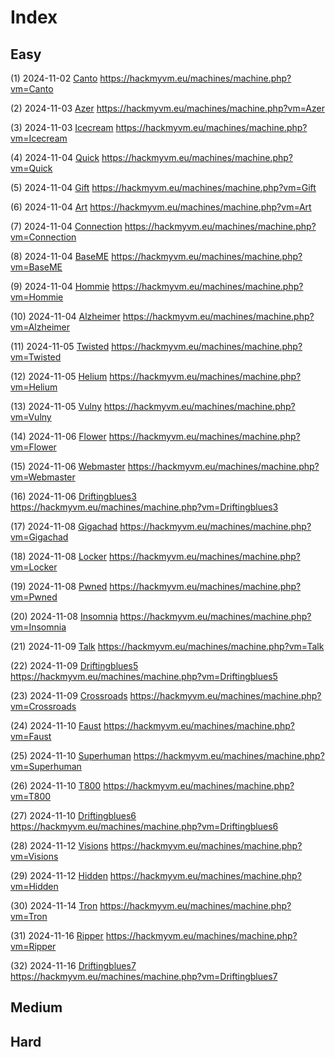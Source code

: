 # Index

## Easy

(1) 2024-11-02 [Canto](./Canto.md) https://hackmyvm.eu/machines/machine.php?vm=Canto

(2) 2024-11-03 [Azer](./Azer.md) https://hackmyvm.eu/machines/machine.php?vm=Azer

(3) 2024-11-03 [Icecream](./Icecream.md) https://hackmyvm.eu/machines/machine.php?vm=Icecream

(4) 2024-11-04 [Quick](./Quick.md) https://hackmyvm.eu/machines/machine.php?vm=Quick

(5) 2024-11-04 [Gift](./Gift.md) https://hackmyvm.eu/machines/machine.php?vm=Gift

(6) 2024-11-04 [Art](./Art.md) https://hackmyvm.eu/machines/machine.php?vm=Art

(7) 2024-11-04 [Connection](./Connection.md) https://hackmyvm.eu/machines/machine.php?vm=Connection

(8) 2024-11-04 [BaseME](./BaseME.md) https://hackmyvm.eu/machines/machine.php?vm=BaseME

(9) 2024-11-04 [Hommie](./Hommie.md) https://hackmyvm.eu/machines/machine.php?vm=Hommie

(10) 2024-11-04 [Alzheimer](./Alzheimer.md) https://hackmyvm.eu/machines/machine.php?vm=Alzheimer

(11) 2024-11-05 [Twisted](./Twisted.md) https://hackmyvm.eu/machines/machine.php?vm=Twisted

(12) 2024-11-05 [Helium](./Helium.md) https://hackmyvm.eu/machines/machine.php?vm=Helium

(13) 2024-11-05 [Vulny](./Vulny.md) https://hackmyvm.eu/machines/machine.php?vm=Vulny

(14) 2024-11-06 [Flower](./Flower.md) https://hackmyvm.eu/machines/machine.php?vm=Flower

(15) 2024-11-06 [Webmaster](./Webmaster.md) https://hackmyvm.eu/machines/machine.php?vm=Webmaster

(16) 2024-11-06 [Driftingblues3](./Driftingblues3.md) https://hackmyvm.eu/machines/machine.php?vm=Driftingblues3

(17) 2024-11-08 [Gigachad](./Gigachad.md) https://hackmyvm.eu/machines/machine.php?vm=Gigachad

(18) 2024-11-08 [Locker](./Locker.md) https://hackmyvm.eu/machines/machine.php?vm=Locker

(19) 2024-11-08 [Pwned](./Pwned.md) https://hackmyvm.eu/machines/machine.php?vm=Pwned

(20) 2024-11-08 [Insomnia](./Insomnia.md) https://hackmyvm.eu/machines/machine.php?vm=Insomnia

(21) 2024-11-09 [Talk](./Talk.md) https://hackmyvm.eu/machines/machine.php?vm=Talk

(22) 2024-11-09 [Driftingblues5](./Driftingblues5.md) https://hackmyvm.eu/machines/machine.php?vm=Driftingblues5

(23) 2024-11-09 [Crossroads](./Crossroads.md) https://hackmyvm.eu/machines/machine.php?vm=Crossroads

(24) 2024-11-10 [Faust](./Faust.md) https://hackmyvm.eu/machines/machine.php?vm=Faust

(25) 2024-11-10 [Superhuman](./Superhuman.md) https://hackmyvm.eu/machines/machine.php?vm=Superhuman

(26) 2024-11-10 [T800](./T800.md) https://hackmyvm.eu/machines/machine.php?vm=T800

(27) 2024-11-10 [Driftingblues6](./Driftingblues6.md) https://hackmyvm.eu/machines/machine.php?vm=Driftingblues6

(28) 2024-11-12 [Visions](./Visions.md) https://hackmyvm.eu/machines/machine.php?vm=Visions

(29) 2024-11-12 [Hidden](./Hidden.md) https://hackmyvm.eu/machines/machine.php?vm=Hidden

(30) 2024-11-14 [Tron](./Tron.md) https://hackmyvm.eu/machines/machine.php?vm=Tron

(31) 2024-11-16 [Ripper](./Ripper.md) https://hackmyvm.eu/machines/machine.php?vm=Ripper

(32) 2024-11-16 [Driftingblues7](./Driftingblues7.md) https://hackmyvm.eu/machines/machine.php?vm=Driftingblues7

## Medium

## Hard
